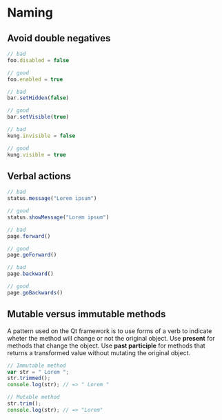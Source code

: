 # Naming

## Avoid double negatives

```javascript
// bad
foo.disabled = false

// good
foo.enabled = true

// bad
bar.setHidden(false)

// good
bar.setVisible(true)

// bad
kung.invisible = false

// good
kung.visible = true
```

## Verbal actions

```javascript
// bad
status.message("Lorem ipsum")

// good
status.showMessage("Lorem ipsum")

// bad
page.forward()

// good
page.goForward()

// bad
page.backward()

// good
page.goBackwards()
```

## Mutable versus immutable methods

A pattern used on the Qt framework is to use forms of a verb to indicate wheter
the method will change or not the original object. Use **present** for methods
that change the object. Use **past participle** for methods that returns a
transformed value without mutating the original object.

```javascript
// Immutable method
var str = " Lorem ";
str.trimmed();
console.log(str); // => " Lorem "

// Mutable method
str.trim();
console.log(str); // => "Lorem"
```
